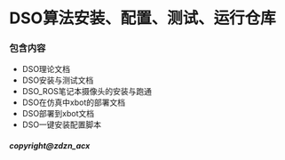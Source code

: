 # DSO算法安装、配置、测试、运行仓库

### 包含内容

- DSO理论文档
- DSO安装与测试文档
- DSO_ROS笔记本摄像头的安装与跑通
- DSO在仿真中xbot的部署文档
- DSO部署到xbot文档
- DSO一键安装配置脚本



##### copyright@zdzn_acx

